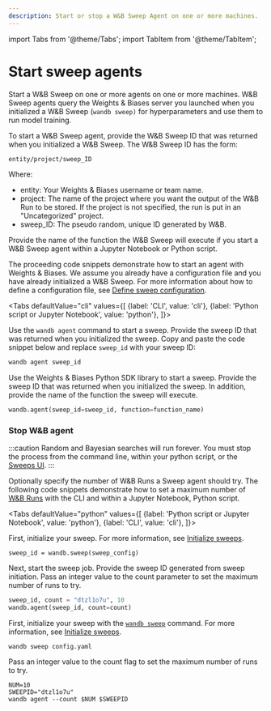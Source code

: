 ```yaml
---
description: Start or stop a W&B Sweep Agent on one or more machines.
---
```

import Tabs from '@theme/Tabs';
import TabItem from '@theme/TabItem';

# Start sweep agents

<head>
  <title>Start or stop a W&B Sweep</title>
</head>

Start a W&B Sweep on one or more agents on one or more machines. W&B Sweep agents query the Weights & Biases server you launched when you initialized a W&B Sweep (`wandb sweep)` for hyperparameters and use them to run model training.

To start a W&B Sweep agent, provide the W&B Sweep ID that was returned when you initialized a W&B Sweep. The W&B Sweep ID has the form:

```bash
entity/project/sweep_ID
```

Where:

* entity: Your Weights & Biases username or team name.
* project:  The name of the project where you want the output of the W&B Run to be stored.  If the project is not specified, the run is put in an "Uncategorized" project.
* sweep\_ID: The pseudo random, unique ID generated by W&B.

Provide the name of the function the W&B Sweep will execute if you start a W&B Sweep agent within a Jupyter Notebook or Python script.

The proceeding code snippets demonstrate how to start an agent with Weights & Biases. We assume you already have a configuration file and you have already initialized a W&B Sweep. For more information about how to define a configuration file, see [Define sweep configuration](https://docs.wandb.ai/guides/sweeps/define-sweep-configuration).

<Tabs
  defaultValue="cli"
  values={[
    {label: 'CLI', value: 'cli'},
    {label: 'Python script or Jupyter Notebook', value: 'python'},
  ]}>
  <TabItem value="cli">

Use the `wandb agent` command to start a sweep. Provide the sweep ID that was returned when you initialized the sweep. Copy and paste the code snippet below and replace `sweep_id` with your sweep ID:

```bash
wandb agent sweep_id
```
  </TabItem>
  <TabItem value="python">

Use the Weights & Biases Python SDK library to start a sweep. Provide the sweep ID that was returned when you initialized the sweep. In addition, provide the name of the function  the sweep will execute.

```python
wandb.agent(sweep_id=sweep_id, function=function_name)
```
  </TabItem>
</Tabs>

### Stop W&B agent

:::caution
Random and Bayesian searches will run forever. You must stop the process from the command line, within your python script, or the [Sweeps UI](./visualize-sweep-results.md).
:::

Optionally specify the number of W&B Runs a Sweep agent should try. The following code snippets demonstrate how to set a maximum number of [W&B Runs](../../ref/python/run.md) with the CLI and within a Jupyter Notebook, Python script.

<Tabs
  defaultValue="python"
  values={[
    {label: 'Python script or Jupyter Notebook', value: 'python'},
    {label: 'CLI', value: 'cli'},
  ]}>
  <TabItem value="python">

First, initialize your sweep. For more information, see [Initialize sweeps](https://docs.wandb.ai/guides/sweeps/initialize-sweeps).

```
sweep_id = wandb.sweep(sweep_config)
```

Next, start the sweep job. Provide the sweep ID generated from sweep initiation. Pass an integer value to the count parameter to set the maximum number of runs to try.

```python
sweep_id, count = "dtzl1o7u", 10
wandb.agent(sweep_id, count=count)
```
  </TabItem>
  <TabItem value="cli">

First, initialize your sweep with the [`wandb sweep`](https://docs.wandb.ai/ref/cli/wandb-sweep) command. For more information, see [Initialize sweeps](https://docs.wandb.ai/guides/sweeps/initialize-sweeps).

```
wandb sweep config.yaml
```

Pass an integer value to the count flag to set the maximum number of runs to try.

```
NUM=10
SWEEPID="dtzl1o7u"
wandb agent --count $NUM $SWEEPID
```
  </TabItem>
</Tabs>

###
